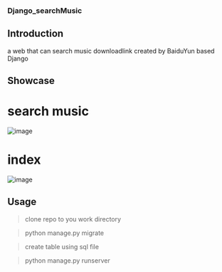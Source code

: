 ### Django_searchMusic

## Introduction
a web that can search music downloadlink created by BaiduYun based Django
## Showcase

# search music
![image](https://github.com/user-attachments/assets/d37b3d99-763e-4924-b819-43726711a267)
# index
![image](https://github.com/user-attachments/assets/3612eab7-e686-4fc0-9811-f9c8a18ea306)

## Usage
> clone repo to you work directory

> python manage.py migrate

> create table using sql file

> python manage.py runserver


